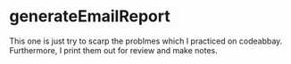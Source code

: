 # generateEmailReport

This one is just try to scarp the problmes which I practiced on codeabbay.
Furthermore, I print them out for review and make notes.
